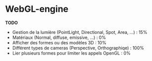 # WebGL-engine

**TODO**
* Gestion de la lumière (PointLight, Directional, Spot, Area, ...) : 15%
* Matériaux (Normal, diffuse, emissive, ...) : 0%
* Afficher des formes ou des modèles 3D : 10%
* Différent types de cameras (Perspective, Orthographiqe) : 100%
* Lier plusieurs formes pour limiter les appels OpenGL : 0%

